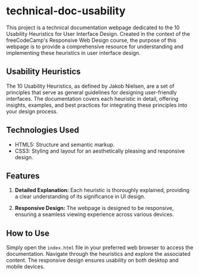 # technical-doc-usability
This project is a technical documentation webpage dedicated to the 10 Usability Heuristics for User Interface Design. Created in the context of the freeCodeCamp's Responsive Web Design course, the purpose of this webpage is to provide a comprehensive resource for understanding and implementing these heuristics in user interface design.

## Usability Heuristics

The 10 Usability Heuristics, as defined by Jakob Nielsen, are a set of principles that serve as general guidelines for designing user-friendly interfaces. The documentation covers each heuristic in detail, offering insights, examples, and best practices for integrating these principles into your design process.

## Technologies Used

- HTML5: Structure and semantic markup.
- CSS3: Styling and layout for an aesthetically pleasing and responsive design.

## Features

1. **Detailed Explanation:** Each heuristic is thoroughly explained, providing a clear understanding of its significance in UI design.

2. **Responsive Design:** The webpage is designed to be responsive, ensuring a seamless viewing experience across various devices.

## How to Use

Simply open the `index.html` file in your preferred web browser to access the documentation. Navigate through the heuristics and explore the associated content. The responsive design ensures usability on both desktop and mobile devices.

